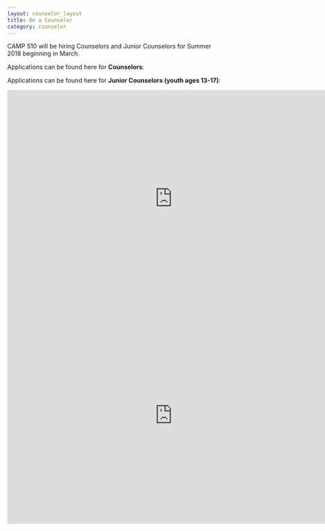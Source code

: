 ```yaml
---
layout: counselor_layout
title: Be a Counselor
category: counselor
---
```


CAMP 510 will be hiring Counselors and Junior Counselors for Summer 2018 beginning in March. 
  

Applications can be found here for <span style="font-weight: bold;">Counselors</span>:
<br>

Applications can be found here for <span style="font-weight: bold;">Junior Counselors (youth ages 13-17)</span>:
<br>

<!-- Responsive iFrame -->
<div class="Flexible-container">

<iframe src="https://docs.google.com/forms/d/e/1FAIpQLSdt8_7f5ZDrp84go5SdI6DEmmDzqi1a5QOhtQd3wBd5cRPARA/viewform" width="760" height="500" frameborder="0" marginheight="0" marginwidth="0">Loading...</iframe>

<div class="Flexible-container">


<iframe src="https://docs.google.com/forms/d/e/1FAIpQLSfK8BsuIHuxg3v8mFovtoemfbi87gcljeh9o5Ewx3-i0LqoqA/viewform" width="760" height="500" frameborder="0" marginheight="0" marginwidth="0">Loading...</iframe>

</div>



